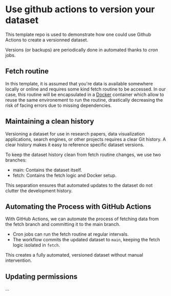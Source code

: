 # Use github actions to version your dataset

This template repo is used to demonstrate how one could use Github Actions to create a versionned dataset.

Versions (or backups) are periodically done in automated thanks to *cron* jobs.

## Fetch routine

In this template, it is assumed that you're data is available somewhere locally or online and requires some kind fetch routine to be accessed. In our case, this routine will be encapsulated in a [Docker](https://docs.docker.com/get-started/docker-overview/) container which allow to reuse the same environement to run the routine, drastically decreasing the risk of facing errors due to missing dependencies. 


## Maintaining a clean history

Versioning a dataset for use in research papers, data visualization applications, search engines, or other projects requires a clear Git history.
A clear history makes it easy to reference specific dataset versions.

To keep the dataset history clean from fetch routine changes, we use two branches:
- main: Contains the dataset itself.
- fetch: Contains the fetch logic and Docker setup.

This separation ensures that automated updates to the dataset do not clutter the development history.


## Automating the Process with GitHub Actions

With GitHub Actions, we can automate the process of fetching data from the fetch branch and committing it to the main branch.
- Cron jobs can run the fetch routine at regular intervals.
- The workflow commits the updated dataset to `main`, keeping the fetch logic isolated in `fetch`.

This creates a fully automated, versioned dataset without manual intervention. 

## Updating permissions

...
